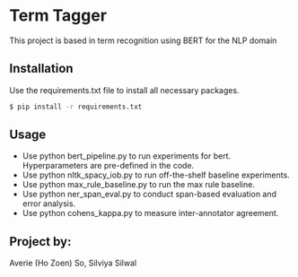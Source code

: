 # Term Tagger

This project is based in term recognition using BERT for the NLP domain

## Installation

Use the requirements.txt file to install all necessary packages.

```bash
$ pip install -r requirements.txt
```

## Usage

- Use python bert_pipeline.py to run experiments for bert. Hyperparameters are pre-defined in the code.
- Use python nltk_spacy_iob.py to run off-the-shelf baseline experiments.
- Use python max_rule_baseline.py to run the max rule baseline.
- Use python ner_span_eval.py to conduct span-based evaluation and error analysis. 
- Use python cohens_kappa.py to measure inter-annotator agreement. 

## Project by:

Averie (Ho Zoen) So, Silviya Silwal



